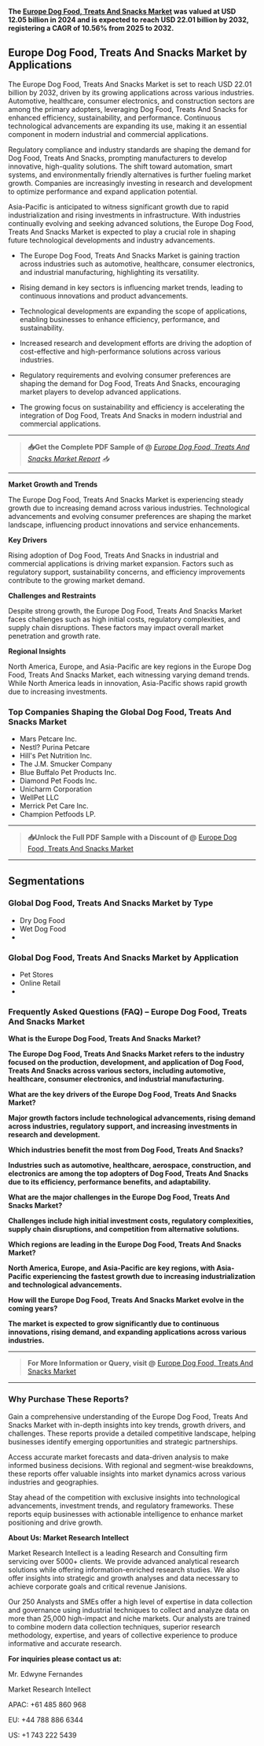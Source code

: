 <p><strong>The <a href="https://www.marketresearchintellect.com/download-sample/?rid=1004366&amp;utm_source=Pulse-April-Europe&amp;utm_medium=852">Europe Dog Food, Treats And Snacks Market</a> was valued at USD 12.05 billion in 2024 and is expected to reach USD 22.01 billion by 2032, registering a CAGR of 10.56% from 2025 to 2032.</strong></p><h2>Europe Dog Food, Treats And Snacks Market by Applications&nbsp;</h2><p><p>The Europe Dog Food, Treats And Snacks Market is set to reach USD 22.01 billion by 2032, driven by its growing applications across various industries. Automotive, healthcare, consumer electronics, and construction sectors are among the primary adopters, leveraging Dog Food, Treats And Snacks for enhanced efficiency, sustainability, and performance. Continuous technological advancements are expanding its use, making it an essential component in modern industrial and commercial applications.</p><p>Regulatory compliance and industry standards are shaping the demand for Dog Food, Treats And Snacks, prompting manufacturers to develop innovative, high-quality solutions. The shift toward automation, smart systems, and environmentally friendly alternatives is further fueling market growth. Companies are increasingly investing in research and development to optimize performance and expand application potential.</p><p>Asia-Pacific is anticipated to witness significant growth due to rapid industrialization and rising investments in infrastructure. With industries continually evolving and seeking advanced solutions, the Europe Dog Food, Treats And Snacks Market is expected to play a crucial role in shaping future technological developments and industry advancements.</p></p><ul><li><p>The Europe Dog Food, Treats And Snacks Market is gaining traction across industries such as automotive, healthcare, consumer electronics, and industrial manufacturing, highlighting its versatility.</p></li><li><p>Rising demand in key sectors is influencing market trends, leading to continuous innovations and product advancements.</p></li><li><p>Technological developments are expanding the scope of applications, enabling businesses to enhance efficiency, performance, and sustainability.</p></li><li><p>Increased research and development efforts are driving the adoption of cost-effective and high-performance solutions across various industries.</p></li><li><p>Regulatory requirements and evolving consumer preferences are shaping the demand for Dog Food, Treats And Snacks, encouraging market players to develop advanced applications.</p></li><li><p>The growing focus on sustainability and efficiency is accelerating the integration of Dog Food, Treats And Snacks in modern industrial and commercial applications.</p></li></ul><hr /><blockquote><p><strong><span class="font-[700]">📥Get the Complete PDF Sample of @ </span></strong><em><span class="font-[700]"><a href="https://www.marketresearchintellect.com/download-sample/?rid=1004366&amp;utm_source=Pulse-April-Europe&amp;utm_medium=852" target="_blank" data-tracking-control-name="article-ssr-frontend-pulse_little-text-block" data-tracking-will-navigate="" data-test-link="">Europe Dog Food, Treats And Snacks Market Report</a>&nbsp;📥</span></em></p></blockquote><hr /><p class="" data-start="77" data-end="360"><strong data-start="77" data-end="105">Market Growth and Trends</strong></p><p class="" data-start="77" data-end="360">The Europe Dog Food, Treats And Snacks Market is experiencing steady growth due to increasing demand across various industries. Technological advancements and evolving consumer preferences are shaping the market landscape, influencing product innovations and service enhancements.</p><p class="" data-start="362" data-end="606"><strong data-start="362" data-end="377">Key Drivers</strong></p><p class="" data-start="362" data-end="606">Rising adoption of Dog Food, Treats And Snacks in industrial and commercial applications is driving market expansion. Factors such as regulatory support, sustainability concerns, and efficiency improvements contribute to the growing market demand.</p><p class="" data-start="608" data-end="849"><strong data-start="608" data-end="637">Challenges and Restraints</strong></p><p class="" data-start="608" data-end="849">Despite strong growth, the Europe Dog Food, Treats And Snacks Market faces challenges such as high initial costs, regulatory complexities, and supply chain disruptions. These factors may impact overall market penetration and growth rate.</p><p class="" data-start="851" data-end="1095"><strong data-start="851" data-end="872">Regional Insights</strong></p><p class="" data-start="851" data-end="1095">North America, Europe, and Asia-Pacific are key regions in the Europe Dog Food, Treats And Snacks Market, each witnessing varying demand trends. While North America leads in innovation, Asia-Pacific shows rapid growth due to increasing investments.</p><p><h3>Top Companies Shaping the Global Dog Food, Treats And Snacks Market </h3><ul><li>Mars Petcare Inc.</li><li>Nestl? Purina Petcare</li><li>Hill's Pet Nutrition Inc.</li><li>The J.M. Smucker Company</li><li>Blue Buffalo Pet Products Inc.</li><li>Diamond Pet Foods Inc.</li><li>Unicharm Corporation</li><li>WellPet LLC</li><li>Merrick Pet Care Inc.</li><li>Champion Petfoods LP.</li></ul></p><hr /><blockquote><p><strong>📥Unlock the Full PDF Sample with a Discount of @</strong> <a href="https://www.marketresearchintellect.com/ask-for-discount/?rid=1004366&amp;utm_source=Pulse-April-Europe&amp;utm_medium=852">Europe Dog Food, Treats And Snacks Market</a></p></blockquote><hr /><p><h2>Segmentations</h2><h3>Global Dog Food, Treats And Snacks Market by Type</h3><ul><li>Dry Dog Food</li><li>Wet Dog Food</li><li></li></ul><h3>Global Dog Food, Treats And Snacks Market by Application</h3><ul><li>Pet Stores</li><li>Online Retail</li><li></li></ul></p><h3><strong>Frequently Asked Questions (FAQ) &ndash; Europe Dog Food, Treats And Snacks Market</strong></h3><p><strong>What is the Europe Dog Food, Treats And Snacks Market?</strong></p><p><strong>The Europe Dog Food, Treats And Snacks Market refers to the industry focused on the production, development, and application of Dog Food, Treats And Snacks across various sectors, including automotive, healthcare, consumer electronics, and industrial manufacturing.</strong></p><p><strong>What are the key drivers of the Europe Dog Food, Treats And Snacks Market?</strong></p><p><strong>Major growth factors include technological advancements, rising demand across industries, regulatory support, and increasing investments in research and development.</strong></p><p><strong>Which industries benefit the most from Dog Food, Treats And Snacks?</strong></p><p><strong>Industries such as automotive, healthcare, aerospace, construction, and electronics are among the top adopters of Dog Food, Treats And Snacks due to its efficiency, performance benefits, and adaptability.</strong></p><p><strong>What are the major challenges in the Europe Dog Food, Treats And Snacks Market?</strong></p><p><strong>Challenges include high initial investment costs, regulatory complexities, supply chain disruptions, and competition from alternative solutions.</strong></p><p><strong>Which regions are leading in the Europe Dog Food, Treats And Snacks Market?</strong></p><p><strong>North America, Europe, and Asia-Pacific are key regions, with Asia-Pacific experiencing the fastest growth due to increasing industrialization and technological advancements.</strong></p><p><strong>How will the Europe Dog Food, Treats And Snacks Market evolve in the coming years?</strong></p><p><strong>The market is expected to grow significantly due to continuous innovations, rising demand, and expanding applications across various industries.</strong></p><hr /><blockquote><p><span class="font-[700]"><strong>For More Information or Query, visit&nbsp;@</strong>&nbsp;</span><span class="font-[700]"><a href="https://www.marketresearchintellect.com/product/global-dog-food-treats-and-snacks-market/?utm_source=Linkedin&utm_medium=852" target="_blank" data-tracking-control-name="article-ssr-frontend-pulse_little-text-block" data-tracking-will-navigate="" data-test-link="">Europe Dog Food, Treats And Snacks Market</a></span></p></blockquote><hr /><h3><strong data-start="0" data-end="31">Why Purchase These Reports?</strong></h3><p class="" data-start="35" data-end="297">Gain a comprehensive understanding of the Europe Dog Food, Treats And Snacks Market with in-depth insights into key trends, growth drivers, and challenges. These reports provide a detailed competitive landscape, helping businesses identify emerging opportunities and strategic partnerships.</p><p class="" data-start="299" data-end="540">Access accurate market forecasts and data-driven analysis to make informed business decisions. With regional and segment-wise breakdowns, these reports offer valuable insights into market dynamics across various industries and geographies.</p><p class="" data-start="542" data-end="784">Stay ahead of the competition with exclusive insights into technological advancements, investment trends, and regulatory frameworks. These reports equip businesses with actionable intelligence to enhance market positioning and drive growth.</p><p><strong><span class="font-[700]">About Us: Market Research Intellect</span></strong></p><p><span class="">Market Research Intellect is a leading Research and Consulting firm servicing over 5000+ clients. We provide advanced analytical research solutions while offering information-enriched research studies.&nbsp;</span>We also offer insights into strategic and growth analyses and data necessary to achieve corporate goals and critical revenue Janisions.</p><p><span class="">Our 250 Analysts and SMEs offer a high level of expertise in data collection and governance using industrial techniques to collect and analyze data on more than 25,000 high-impact and niche markets. Our analysts are trained to combine modern data collection techniques, superior research methodology, expertise, and years of collective experience to produce informative and accurate research.</span></p><p><strong>For inquiries please contact us at:</strong></p><p>Mr. Edwyne Fernandes</p><p>Market Research Intellect</p><p>APAC: +61 485 860 968</p><p>EU: +44 788 886 6344</p><p>US: +1 743 222 5439</p>
